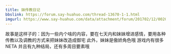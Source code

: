 ```yaml
---
title: 妹传教日记
bbslink: https://forum.say-huahuo.com/thread-13670-1-1.html
imgurl: https://www.say-huahuo.com/data/attachment/forum/201702/12/002020qlnp5p2hnbpznkpl.jpg
---
```


故事是这样子的：因为一些内个啥的内容，要在七天内和妹妹增进感情，要用各种传教以及调教的方式来把妹妹改造成御宅
此外，妹妹是傲娇角色哦
游戏内有很多NETA
并且有九种结局，还有多周目要素哦<!--more-->

